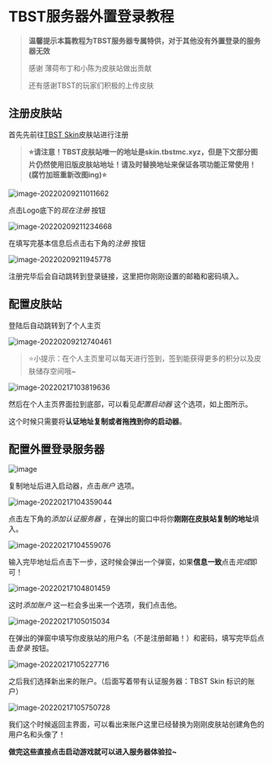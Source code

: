 # TBST服务器外置登录教程



> **温馨提示本篇教程为TBST服务器专属特供，对于其他没有外置登录的服务器无效**
>
> 感谢 薄荷布丁和小陈为皮肤站做出贡献
>
> 还有感谢TBST的玩家们积极的上传皮肤

## 注册皮肤站

首先先前往[TBST Skin](https://skin.tbstmc.xyz/)皮肤站进行注册

>**⭐请注意！TBST皮肤站唯一的地址是skin.tbstmc.xyz，但是下文部分图片仍然使用旧版皮肤站地址！请及时替换地址来保证各项功能正常使用！(腐竹加班重新改图ing)⭐**

![image-20220209211011662](https://xc.1cpu.xyz/2022/03/23/64f7471b23d74.png)

点击Logo底下的*现在注册* 按钮

![image-20220209211234668](https://xc.1cpu.xyz/2022/03/23/a1b7f79ffeac1.png)

在填写完基本信息后点击右下角的*注册* 按钮

![image-20220209211945778](https://xc.1cpu.xyz/2022/03/23/95bf06f747f3c.png)

注册完毕后会自动跳转到登录链接，这里把你刚刚设置的邮箱和密码填入。

## 配置皮肤站

登陆后自动跳转到了个人主页

![image-20220209212740461](https://xc.1cpu.xyz/2022/03/23/c9a3ee3d8aaf0.png)



> ⭐小提示：在个人主页里可以每天进行签到，签到能获得更多的积分以及皮肤储存空间哦~



![image-20220217103819636](https://xc.1cpu.xyz/2022/03/23/ab3e09d8df401.png)



然后在个人主页界面拉到底部，可以看见*配置启动器* 这个选项，如上图所示。

这个时候只需要将**认证地址复制或者拖拽到你的启动器**。

## 配置外置登录服务器

![image](https://xc.1cpu.xyz/2022/03/24/83223aba3b85a.png)

复制地址后进入启动器，点击*账户* 选项。

![image-20220217104359044](https://xc.1cpu.xyz/2022/03/24/6e5b057a3efa8.png)

点击左下角的*添加认证服务器* ，在弹出的窗口中将你**刚刚在皮肤站复制的地址**填入。

![image-20220217104559076](https://xc.1cpu.xyz/2022/03/24/43bae762c284f.png)

输入完毕地址后点击下一步，这时候会弹出一个弹窗，如果**信息一致**点击*完成*即可！

![image-20220217104801459](https://xc.1cpu.xyz/2022/03/24/6dc6cf34e7602.png)

这时*添加账户* 这一栏会多出来一个选项，我们点击他。

![image-20220217105015034](https://xc.1cpu.xyz/2022/03/24/2f06e1490c20d.png)

在弹出的弹窗中填写你皮肤站的用户名（不是注册邮箱！）和密码，填写完毕后点击*登录* 按钮。

![image-20220217105227716](https://xc.1cpu.xyz/2022/03/24/324aa850f0b1d.png)

之后我们选择新出来的账户。（后面写着带有认证服务器：TBST Skin 标识的账户）

![image-20220217105750728](https://xc.1cpu.xyz/2022/03/24/c23a14226b07b.png)

我们这个时候返回主界面，可以看出来账户这里已经替换为刚刚皮肤站创建角色的用户名和头像了！



**做完这些直接点击启动游戏就可以进入服务器体验拉~**

